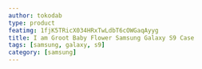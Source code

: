 ```yaml
---
author: tokodab
type: product
featimg: 1fjK5TRicX034HRxTwLdbT6cOWGaqAyyg
title: I am Groot Baby Flower Samsung Galaxy S9 Case
tags: [samsung, galaxy, s9]
category: [samsung]
---
```

